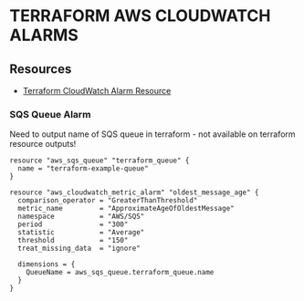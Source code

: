# TERRAFORM AWS CLOUDWATCH ALARMS

## Resources

- [Terraform CloudWatch Alarm Resource](https://registry.terraform.io/providers/hashicorp/aws/latest/docs/resources/cloudwatch_metric_alarm#datapoints_to_alarm)

### SQS Queue Alarm

Need to output name of SQS queue in terraform - not available on terraform resource outputs!

```hcl
resource "aws_sqs_queue" "terraform_queue" {
  name = "terraform-example-queue"
}

resource "aws_cloudwatch_metric_alarm" "oldest_message_age" {
  comparison_operator = "GreaterThanThreshold"
  metric_name         = "ApproximateAgeOfOldestMessage"
  namespace           = "AWS/SQS"
  period              = "300"
  statistic           = "Average"
  threshold           = "150"
  treat_missing_data  = "ignore"

  dimensions = {
    QueueName = aws_sqs_queue.terraform_queue.name
  }
}
```
